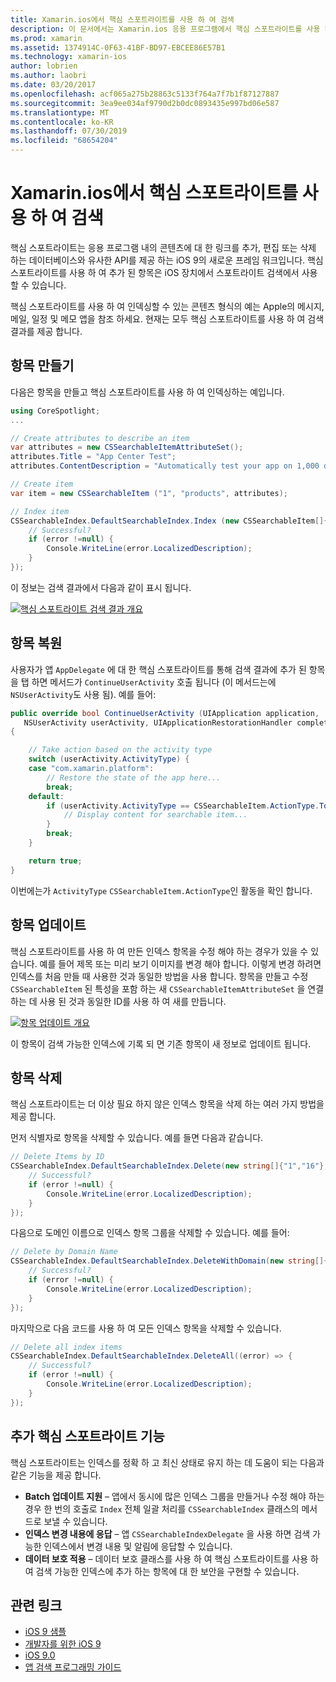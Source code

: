 ```yaml
---
title: Xamarin.ios에서 핵심 스포트라이트를 사용 하 여 검색
description: 이 문서에서는 Xamarin.ios 응용 프로그램에서 핵심 스포트라이트를 사용 하 여 앱 내 콘텐츠에 대 한 링크를 제공 하는 방법을 설명 합니다. 검색 가능한 항목을 만들고, 복원 하 고, 업데이트 하 고, 삭제 하는 방법을 설명 합니다.
ms.prod: xamarin
ms.assetid: 1374914C-0F63-41BF-BD97-EBCEE86E57B1
ms.technology: xamarin-ios
author: lobrien
ms.author: laobri
ms.date: 03/20/2017
ms.openlocfilehash: acf065a275b28863c5133f764a7f7b1f87127887
ms.sourcegitcommit: 3ea9ee034af9790d2b0dc0893435e997bd06e587
ms.translationtype: MT
ms.contentlocale: ko-KR
ms.lasthandoff: 07/30/2019
ms.locfileid: "68654204"
---
```

# <a name="search-with-core-spotlight-in-xamarinios"></a>Xamarin.ios에서 핵심 스포트라이트를 사용 하 여 검색

핵심 스포트라이트는 응용 프로그램 내의 콘텐츠에 대 한 링크를 추가, 편집 또는 삭제 하는 데이터베이스와 유사한 API를 제공 하는 iOS 9의 새로운 프레임 워크입니다. 핵심 스포트라이트를 사용 하 여 추가 된 항목은 iOS 장치에서 스포트라이트 검색에서 사용할 수 있습니다.

핵심 스포트라이트를 사용 하 여 인덱싱할 수 있는 콘텐츠 형식의 예는 Apple의 메시지, 메일, 일정 및 메모 앱을 참조 하세요. 현재는 모두 핵심 스포트라이트를 사용 하 여 검색 결과를 제공 합니다.

## <a name="creating-an-item"></a>항목 만들기

다음은 항목을 만들고 핵심 스포트라이트를 사용 하 여 인덱싱하는 예입니다.

```csharp
using CoreSpotlight;
...

// Create attributes to describe an item
var attributes = new CSSearchableItemAttributeSet();
attributes.Title = "App Center Test";
attributes.ContentDescription = "Automatically test your app on 1,000 devices in the cloud.";

// Create item
var item = new CSSearchableItem ("1", "products", attributes);

// Index item
CSSearchableIndex.DefaultSearchableIndex.Index (new CSSearchableItem[]{ item }, (error) => {
    // Successful?
    if (error !=null) {
        Console.WriteLine(error.LocalizedDescription);
    }
});
```

이 정보는 검색 결과에서 다음과 같이 표시 됩니다.

[![](corespotlight-images/corespotlight01.png "핵심 스포트라이트 검색 결과 개요")](corespotlight-images/corespotlight01.png#lightbox)

## <a name="restoring-an-item"></a>항목 복원

사용자가 앱 `AppDelegate` 에 대 한 핵심 스포트라이트를 통해 검색 결과에 추가 된 항목을 탭 하면 메서드가 `ContinueUserActivity` 호출 됩니다 (이 메서드는에 `NSUserActivity`도 사용 됨). 예를 들어:

```csharp
public override bool ContinueUserActivity (UIApplication application,
   NSUserActivity userActivity, UIApplicationRestorationHandler completionHandler)
{

    // Take action based on the activity type
    switch (userActivity.ActivityType) {
    case "com.xamarin.platform":
        // Restore the state of the app here...
        break;
    default:
        if (userActivity.ActivityType == CSSearchableItem.ActionType.ToString ()) {
            // Display content for searchable item...
        }
        break;
    }

    return true;
}
```

이번에는가 `ActivityType` `CSSearchableItem.ActionType`인 활동을 확인 합니다.

## <a name="updating-an-item"></a>항목 업데이트

핵심 스포트라이트를 사용 하 여 만든 인덱스 항목을 수정 해야 하는 경우가 있을 수 있습니다. 예를 들어 제목 또는 미리 보기 이미지를 변경 해야 합니다. 이렇게 변경 하려면 인덱스를 처음 만들 때 사용한 것과 동일한 방법을 사용 합니다.
항목을 만들고 수정 `CSSearchableItem` 된 특성을 포함 하는 새 `CSSearchableItemAttributeSet` 을 연결 하는 데 사용 된 것과 동일한 ID를 사용 하 여 새를 만듭니다.

[![](corespotlight-images/corespotlight02.png "항목 업데이트 개요")](corespotlight-images/corespotlight02.png#lightbox)

이 항목이 검색 가능한 인덱스에 기록 되 면 기존 항목이 새 정보로 업데이트 됩니다.

## <a name="deleting-an-item"></a>항목 삭제

핵심 스포트라이트는 더 이상 필요 하지 않은 인덱스 항목을 삭제 하는 여러 가지 방법을 제공 합니다.

먼저 식별자로 항목을 삭제할 수 있습니다. 예를 들면 다음과 같습니다.

```csharp
// Delete Items by ID
CSSearchableIndex.DefaultSearchableIndex.Delete(new string[]{"1","16"},(error) => {
    // Successful?
    if (error !=null) {
        Console.WriteLine(error.LocalizedDescription);
    }
});
```

다음으로 도메인 이름으로 인덱스 항목 그룹을 삭제할 수 있습니다. 예를 들어:

```csharp
// Delete by Domain Name
CSSearchableIndex.DefaultSearchableIndex.DeleteWithDomain(new string[]{"domain-name"},(error) => {
    // Successful?
    if (error !=null) {
        Console.WriteLine(error.LocalizedDescription);
    }
});
```

마지막으로 다음 코드를 사용 하 여 모든 인덱스 항목을 삭제할 수 있습니다.

```csharp
// Delete all index items
CSSearchableIndex.DefaultSearchableIndex.DeleteAll((error) => {
    // Successful?
    if (error !=null) {
        Console.WriteLine(error.LocalizedDescription);
    }
});
```
## <a name="additional-core-spotlight-features"></a>추가 핵심 스포트라이트 기능

핵심 스포트라이트는 인덱스를 정확 하 고 최신 상태로 유지 하는 데 도움이 되는 다음과 같은 기능을 제공 합니다.

- **Batch 업데이트 지원** – 앱에서 동시에 많은 인덱스 그룹을 만들거나 수정 해야 하는 경우 한 번의 호출로 `Index` 전체 일괄 처리를 `CSSearchableIndex` 클래스의 메서드로 보낼 수 있습니다.
- **인덱스 변경 내용에 응답** – 앱 `CSSearchableIndexDelegate` 을 사용 하면 검색 가능한 인덱스에서 변경 내용 및 알림에 응답할 수 있습니다.
- **데이터 보호 적용** – 데이터 보호 클래스를 사용 하 여 핵심 스포트라이트를 사용 하 여 검색 가능한 인덱스에 추가 하는 항목에 대 한 보안을 구현할 수 있습니다.



## <a name="related-links"></a>관련 링크

- [iOS 9 샘플](https://docs.microsoft.com/samples/browse/?products=xamarin&term=Xamarin.iOS+iOS9)
- [개발자를 위한 iOS 9](https://developer.apple.com/ios/pre-release/)
- [iOS 9.0](https://developer.apple.com/library/prerelease/ios/releasenotes/General/WhatsNewIniOS/Articles/iOS9.html)
- [앱 검색 프로그래밍 가이드](https://developer.apple.com/library/prerelease/ios/documentation/General/Conceptual/AppSearch/index.html#//apple_ref/doc/uid/TP40016308)
